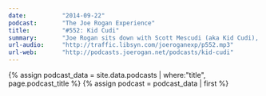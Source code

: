 ```yaml
---
date:          "2014-09-22"
podcast:       "The Joe Rogan Experience"
title:         "#552: Kid Cudi"
summary:       "Joe Rogan sits down with Scott Mescudi (aka Kid Cudi), the American recording artist and actor from Cleveland, Ohio. Topics include: drugs/lifestyle/addiction, hypnosis and quitting cigarettes, psychedelics, float tanks, horror movies, the evolution of his albums relating to his life situation, work ethic, music recording process."
url-audio:     "http://traffic.libsyn.com/joeroganexp/p552.mp3"
url-web:       "http://podcasts.joerogan.net/podcasts/kid-cudi"
---
```


{% assign podcast_data = site.data.podcasts | where:"title", page.podcast_title %}
{% assign podcast = podcast_data | first %}